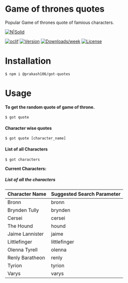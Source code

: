 # Game of thrones quotes 
Popular Game of thrones quote of famious characters.

[![N|Solid](https://fontmeme.net/permalink/190419/82d2931feb3df691581713e471f20e85.png)](https://nodesource.com/products/nsolid)

[![oclif](https://img.shields.io/badge/cli-oclif-brightgreen.svg)](https://oclif.io)
[![Version](https://img.shields.io/npm/v/got.svg)](https://npmjs.org/package/got)
[![Downloads/week](https://img.shields.io/npm/dw/got.svg)](https://npmjs.org/package/got)
[![License](https://img.shields.io/npm/l/got.svg)](https://github.com/Prakash106/got-quotes-cli/blob/master/package.json)

# Installation
```sh-session
$ npm i @prakash106/got-quotes
```

# Usage

#### To get the random quote of game of throne.
```sh-session
$ got quote
```
 

#### Character wise quotes
```sh-session
$ got quote [character_name]
```

#### List of all Characters
```sh-session
$ got characters
```


**Current Characters:**
##### List of all the characters

| Character Name                           | Suggested Search Parameter   |
| :---                                     | :---                         |
| Bronn                                    | bronn                        |
| Brynden Tully                            | brynden                      |
| Cersei                                   | cersei                       |
| The Hound                                | hound                        |
| Jaime Lannister                          | jaime                        |
| Littlefinger                             | littlefinger                 |
| Olenna Tyrell                            | olenna                       |
| Renly Baratheon                          | renly                        |
| Tyrion                                   | tyrion                       |
| Varys                                    | varys                        |
